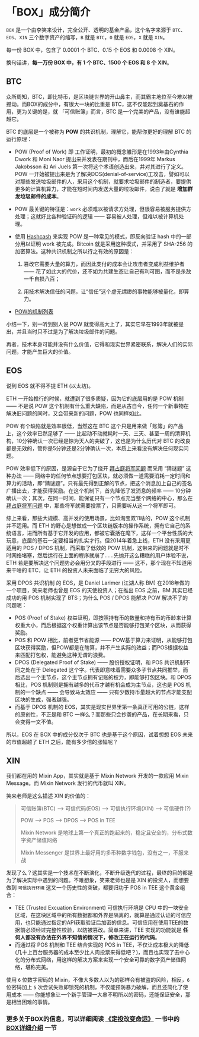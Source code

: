 # 「BOX」成分简介

`BOX` 是一个由李笑来设计，完全公开、透明的基金产品，这个名字来源于 `BTC`、`EOS`、`XIN` 三个数字资产的缩写，`B` 就是 `BTC`，`O` 就是 `EOS`，`X` 就是 `XIN`。

每一份 BOX 中，包含了 0.0001 个 BTC、0.15 个 EOS 和 0.0008 个 XIN。

换句话讲，**每一万份 BOX 中，有 1 个 BTC、1500 个 EOS 和 8 个 XIN**。

## BTC
众所周知，BTC，即比特币，是区块链世界的开山鼻主，而其霸主地位至今难以被撼动。而BOX的成分中，有很大一块的比重是 BTC，这不仅能起到奠基石的作用，更为关键的是，就 「可信账簿」而言，BTC 是一个完美的产品，没有谁能超越它。

BTC 的底层是一个被称为 **POW** 的共识机制，理解它，能帮你更好的理解 BTC 的运行原理：

- POW  (Proof of Work) 即 工作证明，最初的概念雏形是在1993年由Cynthia Dwork 和 Moni Naor 提出来并发表在期刊中，而后在1999年 Markus Jakobsson 和 Ari Juels 第一次将这个术语创造出来，并对其进行了定义。POW 一开始被提出来是为了解决DOS(denial-of-service)工攻击，譬如可以对那些发送垃圾邮件的人，采用这个机制，就要求垃圾邮件的制造者，要提供更多的计算机算力，才能在短时间内发送大量的垃圾邮件，说白了就是 **增加群发垃圾邮件的成本**。
- POW 最关键的特征是：`work` 必须难以被请求方处理，但很容易被服务提供方处理；这就好比各种验证码的逻辑 —— 容易被人处理，但难以被计算机处理。
- 使用 [Hashcash](https://en.wikipedia.org/wiki/Hashcash) 来实现 POW 是一种常见的模式，即反向验证 hash 中的一部分用以证明 work 被完成。Bitcoin 就是采用这种模式，并采用了 SHA-256 的加密算法。这种共识机制之所以行之有效的原因是：

    1. 篡改它需要大量的算力，而因此支付的成本会让攻击者变成利益维护者 —— 花了如此大的代价，还不如为共建生态让自己有利可图，而不是杀敌一千自损八百；

    2. 用技术解决信任的问题，让“信任”这个虚无缥缈的事物能够被量化，即算力。
- [POW的机制列表](https://en.wikipedia.org/wiki/Proof_of_work#List_of_proof-of-work_functions)

小结一下，别一听到别人说 POW 就觉得高大上了，其实它早在1993年就被提出，并且当时只不过是为了解决垃圾邮件的问题。

再者，技术本身可能并没有什么价值，它得和现实世界紧密联系，解决人们的实际问题，才能产生巨大的价值。

## EOS
说到 EOS 就不得不提 ETH (以太坊)。

ETH 一开始推行的时候，就遭到了很多质疑，因为它的底层用的是 POW 机制 —— 不是说 POW 这个机制有什么重大缺陷，而是从古自今，任何一个新事物在解决旧问题的同时，又会带来新的问题，POW 也同样如此。

POW 有个缺陷就是效率很低，当然这在 BTC 这个只是用来做「账簿」的产品上，这个效率已然足够了 —— 比起动不动就耗时一天、三天、甚至一周的清算机构，10分钟确认一次已经是惊为天人的突破了，这也是为什么历代对 BTC 的改良都是无效的，管你是5分钟还是2分钟确认一次，本质上来看没有解决任何现实问题。

POW 效率低下的原因，是源自于它为了绕开 [拜占庭将军问题]([https://zh.wikipedia.org/wiki/%E6%8B%9C%E5%8D%A0%E5%BA%AD%E5%B0%86%E5%86%9B%E9%97%AE%E9%A2%98](https://zh.wikipedia.org/wiki/拜占庭将军问题)) 而采用 “猜谜题” 这种办法 —— 网络中的任何节点想要打包区块，就必须做一道需要消耗一定时间和算力的活动，即“猜谜题”。只有最先得到正解的节点，把这个消息加上自己的签名广播出去，才能获得奖励。在这个机制下，首先降低了发消息的频率 —— 10分钟确认一次；其次，在同一时间，能保证只有一个节点充当整个网络的中心，那么在 [拜占庭将军问题]([https://zh.wikipedia.org/wiki/%E6%8B%9C%E5%8D%A0%E5%BA%AD%E5%B0%86%E5%86%9B%E9%97%AE%E9%A2%98](https://zh.wikipedia.org/wiki/拜占庭将军问题)) 中，那些将军就需要投票了，只需要听从这一个将军即可。

综上来看，那些大规模、高并发的使用场景，比如淘宝双11啥的，POW 这个机制并不适用。而 ETH 的野心是想做成一个区块链版本的操作系统，拥有它自己的系统语言，进而所有基于它开发的应用，都被它囊括在麾下，这样一个平台性质的大玩意，底层的基石一定要相当的扎实才行。但2014年着急上线，ETH 没有采用更适用的 POS / DPOS 机制，而采取了低效的 POW 机制，这带来的问题就是时不时网络堵塞，然后运行在上面的程序就崩了……先抛开这么糟糕的用户体验不说，ETH 若是要解决这个问题势必会用分叉的手段进行 —— 这不，那个现在不知道用来干啥的 ETC，让 ETH 的投资人未来面临了无穷大的风险。

采用 DPOS 共识机制 的 EOS，是 Daniel Larimer (江湖人称 BM) 在2018年做的一个项目，笑来老师也曾是 EOS 的天使投资人；在推出 EOS 之前，BM 其实已经成功的用 POS 机制实现了 BTS；为什么 POS / DPOS 能解决 POW 解决不了的问题呢：

- POS (Proof of Stake) 权益证明，即按照持有币的数量和持有币的币龄来计算权重大小，而后根据这个权重计算出该节点是否能够打包某个区块，从而获得奖励。
- POS 和 POW 相比，前者更节省能源 —— POW基于算力来证明，从能够打包区块获得奖励，但POW都是在瞎算，并不产生实际的效益；而POS根据权益来匹配打包权，能避免这种无谓的浪费。
- DPOS (Delegated Proof of Stake) —— 股份授权证明，和 POS 共识机制不同之处在于 Delegated 这个字。代表即意味着需要众多子节点共同推举，而后选出一个主节点，这个主节点拥有记账的权力，即能够打包区块。和 DPOS 相比，POS 机制则是拥有越多的代币才越有机会成为主节点，这也是 POS 机制的一个缺点 —— 会导致马太效应 —— 只有少数持币量越大的节点才能支配区块的生成，强者越强。
- 而基于 DPOS 机制的 EOS，其实是现实世界里第一条真正可用的公链，这样的原创性，不正是和 BTC 一样么？而那些只会抄袭的产品，在长期来看，只会变得一文不值。

所以，EOS 在 BOX 中的成分仅次于 BTC 也是基于这个原因，试着想想 EOS 未来的市值超越了 ETH 之后，能有多少倍的涨幅呢？

## XIN
我们都在用的 Mixin App，其实就是基于 Mixin Network 开发的一款应用 Mixin Message。而 Mixin Network 发行的代币就叫 XIN。

笑来老师是这么描述 XIN 的价值的：

> 可信账簿(BTC) --> 可信代码(EOS) --> 可信执行环境(XIN) --> 可信硬件(?)
>
> POW --> POS --> DPOS --> POS in TEE
>
> Mixin Network 是地球上第一个真正的跑起来的，稳定且安全的，分布式数字资产储值网络
>
> Mixin Messenger 是世界上最好用的多币种数字钱包，没有之一，不服来战

发现了么？这其实是一个技术在不断演化，不断升级迭代的过程，最终的目的都是为了解决实际中遇到的问题。不难想象，笑来老师也是是 XIN 的投资人，而想要做到 `可信执行环境` 这又一个历史性的突破，都要归功于 POS in TEE 这个黄金组合：

- TEE (Trusted Excuation Environment) 可信执行环境是 CPU 中的一块安全区域，在这块区域中的所有数据都和外界是隔离的，就算是通过认证的可信应用，也只能通过指定的API获取验证后加密的信息。可信应用在使用TEE的数据前必须经过完整性校验，以防被篡改。简单来讲，TEE 实现的功能就是 **任何人都没有办法在外界不知情的情况下，修改正在运行的代码**。
- 而通过将 POS 机制和 TEE 结合实现的 POS in TEE，不仅让成本极大的降低 (几十上百台服务器的成本至少比人肉投票来得低吧？)，而且也实现了去中心化的分布式网络，用这样的解决方案来实现一个安全可靠的数字资产储值网络，堪称完美。

使用 `6` 位数字密码的 Mixin，不像大多数人以为的那样会有被盗的风险，相反，`6` 位密码加上 `5` 次尝试失败即锁死的机制，不仅能预防暴力破解，而且还简化了使用成本 —— 你能想象让一个新手管理一大串不明所以的密码，还能保证安全，那是相当困难的事情。



### 更多关于BOX的信息，可以详细阅读 [《定投改变命运》](https://ri.firesbox.com/#/) 一书中的 [BOX详细介绍](https://ri.firesbox.com/#/cn/?id=_1-%e5%85%b3%e4%ba%8e-box) 一节